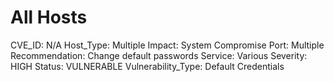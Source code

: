 # All Hosts

CVE_ID: N/A
Host_Type: Multiple
Impact: System Compromise
Port: Multiple
Recommendation: Change default passwords
Service: Various
Severity: HIGH
Status: VULNERABLE
Vulnerability_Type: Default Credentials